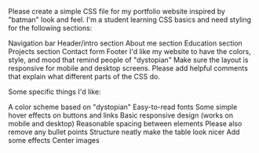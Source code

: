 Please create a simple CSS file for my portfolio website inspired by "batman" look and feel. I'm a student learning CSS basics and need styling for the following sections: 

Navigation bar
Header/intro section
About me section
Education section
Projects section
Contact form
Footer
I'd like my website to have the colors, style, and mood that remind people of "dystopian" Make sure the layout is responsive for mobile and desktop screens. Please add helpful comments that explain what different parts of the CSS do. 

Some specific things I'd like:

A color scheme based on "dystopian" 
Easy-to-read fonts
Some simple hover effects on buttons and links
Basic responsive design (works on mobile and desktop)
Reasonable spacing between elements
Please also remove any bullet points
Structure neatly
make the table look nicer
Add some effects
Center images